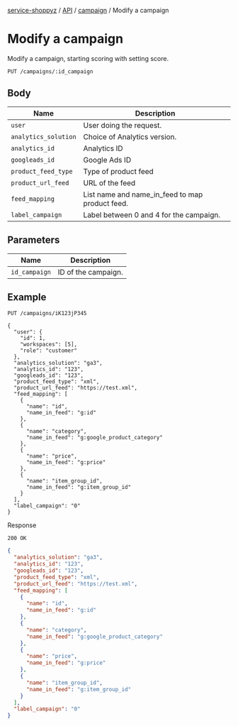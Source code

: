 [service-shoppyz](../../../../README.md) / [API](../README.md) / [campaign](./README.md) / Modify a campaign

# Modify a campaign

Modify a campaign, starting scoring with setting score.

```text
PUT /campaigns/:id_campaign
```

## Body

| Name                               | Description                                              |
|------------------------------------|----------------------------------------------------------|
| `user`                             | User doing the request.                                  | 
| `analytics_solution`               | Choice of Analytics version.                             |
| `analytics_id`                     | Analytics ID                                             |
| `googleads_id`                     | Google Ads ID                                            |
| `product_feed_type`                | Type of product feed                                     |
| `product_url_feed`                 | URL of the feed                                          |
| `feed_mapping`                     | List name and name_in_feed to map product feed.          |
| `label_campaign`                   | Label between 0 and 4 for the campaign.                  |

## Parameters

| Name          | Description         |
|---------------|---------------------|
| `id_campaign` | ID of the campaign. |

## Example

```text
PUT /campaigns/iK123jP345

{
  "user": {
    "id": 1,
    "workspaces": [5],
    "role": "customer"
  },
  "analytics_solution": "ga3",
  "analytics_id": "123",
  "googleads_id": "123",
  "product_feed_type": "xml",
  "product_url_feed": "https://test.xml",
  "feed_mapping": [
    {
      "name": "id",
      "name_in_feed": "g:id"
    },
    {
      "name": "category",
      "name_in_feed": "g:google_product_category"
    },
    {
      "name": "price",
      "name_in_feed": "g:price"
    }, 
    {
      "name": "item_group_id",
      "name_in_feed": "g:item_group_id"
    }
  ],
  "label_campaign": "0"
}
```

Response

```text
200 OK
```

```json
{
  "analytics_solution": "ga3",
  "analytics_id": "123",
  "googleads_id": "123",
  "product_feed_type": "xml",
  "product_url_feed": "https://test.xml",
  "feed_mapping": [
    {
      "name": "id",
      "name_in_feed": "g:id"
    },
    {
      "name": "category",
      "name_in_feed": "g:google_product_category"
    },
    {
      "name": "price",
      "name_in_feed": "g:price"
    }, 
    {
      "name": "item_group_id",
      "name_in_feed": "g:item_group_id"
    }
  ],
  "label_campaign": "0" 
}
```
